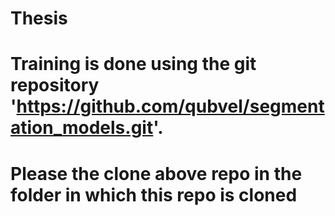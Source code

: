 # Thesis
# Training is done using the git repository 'https://github.com/qubvel/segmentation_models.git'. 
# Please the clone above repo in the folder in which this repo is cloned
